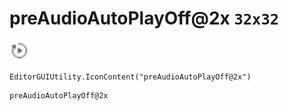 # preAudioAutoPlayOff@2x `32x32`
<img src="/img/preAudioAutoPlayOff.png" width=32 height=32>

``` CSharp
EditorGUIUtility.IconContent("preAudioAutoPlayOff@2x")
```
```
preAudioAutoPlayOff@2x
```
